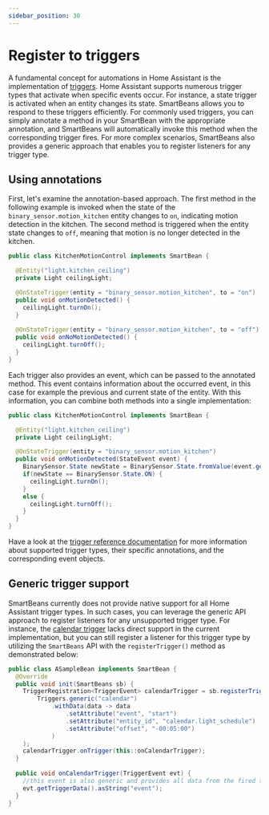 ```yaml
---
sidebar_position: 30
---
```


# Register to triggers

A fundamental concept for automations in Home Assistant is the implementation of [triggers](https://www.home-assistant.io/docs/automation/trigger/). 
Home Assistant supports numerous trigger types that activate when specific events occur. For instance, a state trigger 
is activated when an entity changes its state. SmartBeans allows you to respond to these triggers efficiently. For 
commonly used triggers, you can simply annotate a method in your SmartBean with the appropriate annotation, and
SmartBeans will automatically invoke this method when the corresponding trigger fires. For more complex scenarios, 
SmartBeans also provides a generic approach that enables you to register listeners for any trigger type.

## Using annotations

First, let's examine the annotation-based approach. The first method in the following example is invoked when the state
of the `binary_sensor.motion_kitchen` entity changes to `on`, indicating motion detection in the kitchen. The second 
method is triggered when the entity state changes to `off`, meaning that motion is no longer detected in the kitchen.

````java
public class KitchenMotionControl implements SmartBean {

  @Entity("light.kitchen_ceiling")
  private Light ceilingLight;

  @OnStateTrigger(entity = "binary_sensor.motion_kitchen", to = "on")
  public void onMotionDetected() {
    ceilingLight.turnOn();
  }
  
  @OnStateTrigger(entity = "binary_sensor.motion_kitchen", to = "off")
  public void onNoMotionDetected() {
    ceilingLight.turnOff();
  }
}
````

Each trigger also provides an event, which can be passed to the annotated method. This event contains information about
the occurred event, in this case for example the previous and current state of the entity. With this information, you 
can combine both methods into a single implementation:

````java
public class KitchenMotionControl implements SmartBean {

  @Entity("light.kitchen_ceiling")
  private Light ceilingLight;

  @OnStateTrigger(entity = "binary_sensor.motion_kitchen")
  public void onMotionDetected(StateEvent event) {
    BinarySensor.State newState = BinarySensor.State.fromValue(event.getNewState().getState());
    if(newState == BinarySensor.State.ON) {
      ceilingLight.turnOn();
    }
    else {
      ceilingLight.turnOff();
    }
  }
}
````

Have a look at the [trigger reference documentation](../reference/trigger) for more information about supported trigger
types, their specific annotations, and the corresponding event objects.

## Generic trigger support

SmartBeans currently does not provide native support for all Home Assistant trigger types. In such cases, you can 
leverage the generic API approach to register listeners for any unsupported trigger type. For instance, the 
[calendar trigger](https://www.home-assistant.io/docs/automation/trigger/#calendar-trigger) lacks direct support in the
current implementation, but you can still register a listener for this trigger type by utilizing the `SmartBeans` API
with the `registerTrigger()` method as demonstrated below:

````java
public class ASampleBean implements SmartBean {
  @Override
  public void init(SmartBeans sb) {
    TriggerRegistration<TriggerEvent> calendarTrigger = sb.registerTrigger(
        Triggers.generic("calendar")
            .withData(data -> data
                .setAttribute("event", "start")
                .setAttribute("entity_id", "calendar.light_schedule")
                .setAttribute("offset", "-00:05:00")
            )
    );
    calendarTrigger.onTrigger(this::onCalendarTrigger);
  }
  
  public void onCalendarTrigger(TriggerEvent evt) {
    //this event is also generic and provides all data from the fired trigger
    evt.getTriggerData().asString("event");
  }
}
````
